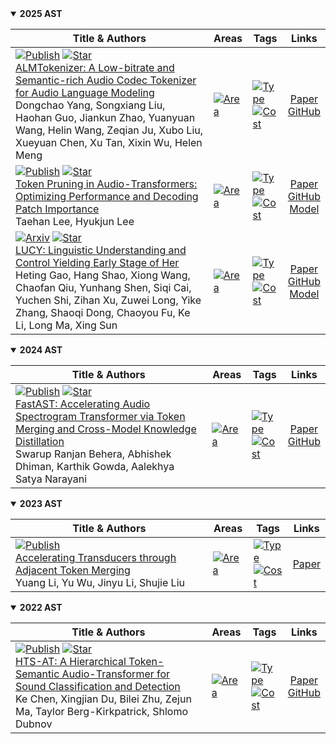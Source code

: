 
<details open>
<summary><strong>2025 AST</strong></summary>

| **Title & Authors** | **Areas** | **Tags** | **Links** | 
| --- | --- | --- | :---: | 
|  [![Publish](https://img.shields.io/badge/ICML-2025-blue)]() [![Star](https://img.shields.io/github/stars/yangdongchao/ALMTokenizer.svg?style=social&label=Star)](https://github.com/https://github.com/yangdongchao/ALMTokenizer)<br>[ALMTokenizer: A Low-bitrate and Semantic-rich Audio Codec Tokenizer for Audio Language Modeling](https://arxiv.org/abs/2504.10344)<br>Dongchao Yang, Songxiang Liu, Haohan Guo, Jiankun Zhao, Yuanyuan Wang, Helin Wang, Zeqian Ju, Xubo Liu, Xueyuan Chen, Xu Tan, Xixin Wu, Helen Meng |  [![Area](https://img.shields.io/badge/Audio--Transformer-purple)]() |  [![Type](https://img.shields.io/badge/Query--Based-green)]()<br> [![Cost](https://img.shields.io/badge/Training--Based-yellow)]() |  [Paper](https://arxiv.org/abs/2504.10344)<br> [GitHub](https://github.com/yangdongchao/ALMTokenizer)<br> | 
|  [![Publish](https://img.shields.io/badge/ECAI-2025-blue)]() [![Star](https://img.shields.io/github/stars/andylee-24/token-pruning-audio-transformer.svg?style=social&label=Star)](https://github.com/https://github.com/andylee-24/token-pruning-audio-transformer)<br>[Token Pruning in Audio-Transformers: Optimizing Performance and Decoding Patch Importance](https://arxiv.org/abs/2504.01690)<br>Taehan Lee, Hyukjun Lee |  [![Area](https://img.shields.io/badge/Audio--Transformer-purple)]() |  [![Type](https://img.shields.io/badge/Attention--Based-green)]()<br> [![Cost](https://img.shields.io/badge/Training--Based-yellow)]() |  [Paper](https://arxiv.org/abs/2504.01690)<br> [GitHub](https://github.com/andylee-24/token-pruning-audio-transformer)<br> [Model](https://drive.google.com/drive/folders/1cBDXh98m2qDlYLLX3q6xB-gtU1uUtxhK)<br> | 
|  [![Arxiv](https://img.shields.io/badge/arXiv-2025\.01-red)]() [![Star](https://img.shields.io/github/stars/VITA-MLLM/LUCY.svg?style=social&label=Star)](https://github.com/https://github.com/VITA-MLLM/LUCY)<br>[LUCY: Linguistic Understanding and Control Yielding Early Stage of Her](https://arxiv.org/abs/2501.16327)<br>Heting Gao, Hang Shao, Xiong Wang, Chaofan Qiu, Yunhang Shen, Siqi Cai, Yuchen Shi, Zihan Xu, Zuwei Long, Yike Zhang, Shaoqi Dong, Chaoyou Fu, Ke Li, Long Ma, Xing Sun |  [![Area](https://img.shields.io/badge/Audio--Transformer-purple)]() |  [![Type](https://img.shields.io/badge/Transformation--Based-green)]()<br> [![Cost](https://img.shields.io/badge/Training--Based-yellow)]() |  [Paper](https://arxiv.org/abs/2501.16327)<br> [GitHub](https://github.com/VITA-MLLM/LUCY)<br> [Model](https://huggingface.co/VITA-MLLM)<br> | 
</details>

<details open>
<summary><strong>2024 AST</strong></summary>

| **Title & Authors** | **Areas** | **Tags** | **Links** | 
| --- | --- | --- | :---: | 
|  [![Publish](https://img.shields.io/badge/Interspeech-2024-blue)]() [![Star](https://img.shields.io/github/stars/swarupbehera/FastAST.svg?style=social&label=Star)](https://github.com/https://github.com/swarupbehera/FastAST)<br>[FastAST: Accelerating Audio Spectrogram Transformer via Token Merging and Cross-Model Knowledge Distillation](https://arxiv.org/abs/2406.07676)<br>Swarup Ranjan Behera, Abhishek Dhiman, Karthik Gowda, Aalekhya Satya Narayani |  [![Area](https://img.shields.io/badge/Audio--Transformer-purple)]() |  [![Type](https://img.shields.io/badge/Similarity--Based-green)]()<br> [![Cost](https://img.shields.io/badge/Training--Based-yellow)]() |  [Paper](https://arxiv.org/abs/2406.07676)<br> [GitHub](https://github.com/swarupbehera/FastAST)<br> | 
</details>

<details open>
<summary><strong>2023 AST</strong></summary>

| **Title & Authors** | **Areas** | **Tags** | **Links** | 
| --- | --- | --- | :---: | 
|  [![Publish](https://img.shields.io/badge/Interspeech-2023-blue)]() <br>[Accelerating Transducers through Adjacent Token Merging](https://arxiv.org/abs/2306.16009)<br>Yuang Li, Yu Wu, Jinyu Li, Shujie Liu |  [![Area](https://img.shields.io/badge/Audio--Transformer-purple)]() |  [![Type](https://img.shields.io/badge/Similarity--Based-green)]()<br> [![Cost](https://img.shields.io/badge/Training--Based-yellow)]() |  [Paper](https://arxiv.org/abs/2306.16009)<br> | 
</details>

<details open>
<summary><strong>2022 AST</strong></summary>

| **Title & Authors** | **Areas** | **Tags** | **Links** | 
| --- | --- | --- | :---: | 
|  [![Publish](https://img.shields.io/badge/ICASSP-2022-blue)]() [![Star](https://img.shields.io/github/stars/RetroCirce/HTS-Audio-Transformer.svg?style=social&label=Star)](https://github.com/https://github.com/RetroCirce/HTS-Audio-Transformer)<br>[HTS-AT: A Hierarchical Token-Semantic Audio-Transformer for Sound Classification and Detection](https://arxiv.org/abs/2202.00874)<br>Ke Chen, Xingjian Du, Bilei Zhu, Zejun Ma, Taylor Berg-Kirkpatrick, Shlomo Dubnov |  [![Area](https://img.shields.io/badge/Audio--Transformer-purple)]() |  [![Type](https://img.shields.io/badge/Transformation--Based-green)]()<br> [![Cost](https://img.shields.io/badge/Training--Based-yellow)]() |  [Paper](https://arxiv.org/abs/2202.00874)<br> [GitHub](https://github.com/RetroCirce/HTS-Audio-Transformer)<br> | 
</details>
